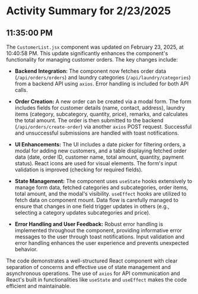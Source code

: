 # Activity Summary for 2/23/2025

## 11:35:00 PM
The `CustomerList.jsx` component was updated on February 23, 2025, at 10:40:58 PM.  This update significantly enhances the component's functionality for managing customer orders.  The key changes include:

* **Backend Integration:** The component now fetches order data (`/api/orders/orders`) and laundry categories (`/api/laundry/categories`) from a backend API using `axios`. Error handling is included for both API calls.

* **Order Creation:** A new order can be created via a modal form.  The form includes fields for customer details (name, contact, address), laundry items (category, subcategory, quantity, price), remarks, and calculates the total amount.  The order is then submitted to the backend (`/api/orders/create-order`) via another `axios` POST request.  Successful and unsuccessful submissions are handled with toast notifications.

* **UI Enhancements:**  The UI includes a date picker for filtering orders, a modal for adding new customers, and a table displaying fetched order data (date, order ID, customer name, total amount, quantity, payment status).  React icons are used for visual elements.  The form's input validation is improved (checking for required fields).

* **State Management:**  The component uses `useState` hooks extensively to manage form data, fetched categories and subcategories, order items, total amount, and the modal's visibility.  `useEffect` hooks are utilized to fetch data on component mount.  Data flow is carefully managed to ensure that changes in one field trigger updates in others (e.g., selecting a category updates subcategories and price).

* **Error Handling and User Feedback:** Robust error handling is implemented throughout the component, providing informative error messages to the user through toast notifications. Input validation and error handling enhances the user experience and prevents unexpected behavior.


The code demonstrates a well-structured React component with clear separation of concerns and effective use of state management and asynchronous operations. The use of `axios` for API communication and React's built in functionalities like `useState` and `useEffect`  makes the code efficient and maintainable.
